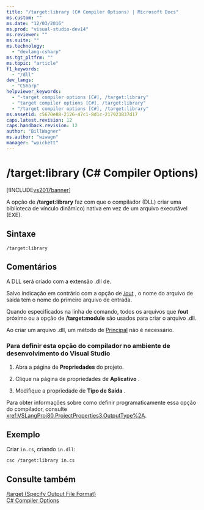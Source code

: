 ```yaml
---
title: "/target:library (C# Compiler Options) | Microsoft Docs"
ms.custom: ""
ms.date: "12/03/2016"
ms.prod: "visual-studio-dev14"
ms.reviewer: ""
ms.suite: ""
ms.technology: 
  - "devlang-csharp"
ms.tgt_pltfrm: ""
ms.topic: "article"
f1_keywords: 
  - "/dll"
dev_langs: 
  - "CSharp"
helpviewer_keywords: 
  - "-target compiler options [C#], /target:library"
  - "target compiler options [C#], /target:library"
  - "/target compiler options [C#], /target:library"
ms.assetid: c5670e88-2126-47c1-8d1c-217923837d17
caps.latest.revision: 12
caps.handback.revision: 12
author: "BillWagner"
ms.author: "wiwagn"
manager: "wpickett"
---
```

# /target:library (C# Compiler Options)
[!INCLUDE[vs2017banner](../../../csharp/includes/vs2017banner.md)]

A opção de **\/target:library** faz com que o compilador \(DLL\) criar uma biblioteca de vínculo dinâmico\) nativa em vez de um arquivo executável \(EXE\).  
  
## Sintaxe  
  
```  
/target:library  
```  
  
## Comentários  
 A DLL será criado com a extensão .dll de.  
  
 Salvo indicação em contrário com a opção de [\/out](../../../csharp/language-reference/compiler-options/out-compiler-option.md) , o nome do arquivo de saída tem o nome do primeiro arquivo de entrada.  
  
 Quando especificados na linha de comando, todos os arquivos que **\/out** próximo ou a opção de **\/target:module** são usados para criar o arquivo .dll.  
  
 Ao criar um arquivo .dll, um método de [Principal](../../../csharp/programming-guide/main-and-command-args/main-and-command-line-arguments.md) não é necessário.  
  
### Para definir esta opção do compilador no ambiente de desenvolvimento do Visual Studio  
  
1.  Abra a página de **Propriedades** do projeto.  
  
2.  Clique na página de propriedades de **Aplicativo** .  
  
3.  Modifique a propriedade de **Tipo de Saída** .  
  
 Para obter informações sobre como definir programaticamente essa opção do compilador, consulte <xref:VSLangProj80.ProjectProperties3.OutputType%2A>.  
  
## Exemplo  
 Criar `in.cs`, criando `in.dll`:  
  
```  
csc /target:library in.cs  
```  
  
## Consulte também  
 [\/target \(Specify Output File Format\)](../../../csharp/language-reference/compiler-options/target-compiler-option.md)   
 [C\# Compiler Options](../../../csharp/language-reference/compiler-options/index.md)